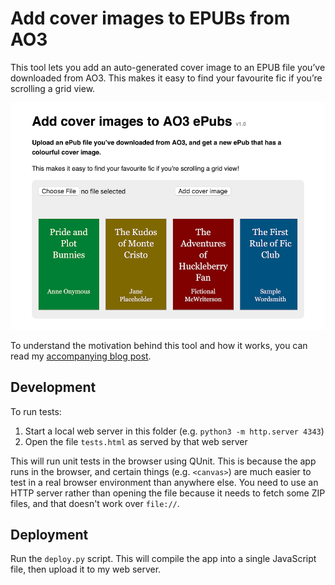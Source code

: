 # Add cover images to EPUBs from AO3

This tool lets you add an auto-generated cover image to an EPUB file you’ve downloaded from AO3.
This makes it easy to find your favourite fic if you’re scrolling a grid view.

<img src="screenshot.png">

To understand the motivation behind this tool and how it works, you can read my [accompanying blog post](https://alexwlchan.net/2025/ao3-epub-covers/).

## Development

To run tests:

1.  Start a local web server in this folder (e.g. `python3 -m http.server 4343`)
2.  Open the file `tests.html` as served by that web server

This will run unit tests in the browser using QUnit.
This is because the app runs in the browser, and certain things (e.g. `<canvas>`) are much easier to test in a real browser environment than anywhere else.
You need to use an HTTP server rather than opening the file because it needs to fetch some ZIP files, and that doesn't work over `file://`.

## Deployment

Run the `deploy.py` script.
This will compile the app into a single JavaScript file, then upload it to my web server.
